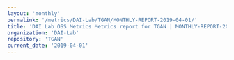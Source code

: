 ```yaml
---
layout: 'monthly'
permalink: '/metrics/DAI-Lab/TGAN/MONTHLY-REPORT-2019-04-01/'
title: 'DAI Lab OSS Metrics Metrics report for TGAN | MONTHLY-REPORT-2019-04-01'
organization: 'DAI-Lab'
repository: 'TGAN'
current_date: '2019-04-01'
---
```

